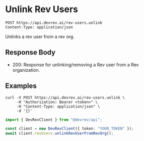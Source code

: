 # Unlink Rev Users

```http
POST https://api.devrev.ai/rev-users.unlink
Content-Type: application/json
```

Unlinks a rev user from a rev org.



## Response Body

- 200: Response for unlinking/removing a Rev user from a Rev organization.


## Examples

```shell
curl -X POST https://api.devrev.ai/rev-users.unlink \
     -H "Authorization: Bearer <token>" \
     -H "Content-Type: application/json" \
     -d '{}'
```

```typescript
import { DevRevClient } from "@devrev/api";

const client = new DevRevClient({ token: "YOUR_TOKEN" });
await client.revUsers.unlinkRevUserFromRevOrg();

```